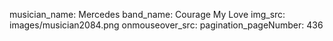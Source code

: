 musician_name: Mercedes
band_name: Courage My Love
img_src: images/musician2084.png
onmouseover_src: 
pagination_pageNumber: 436